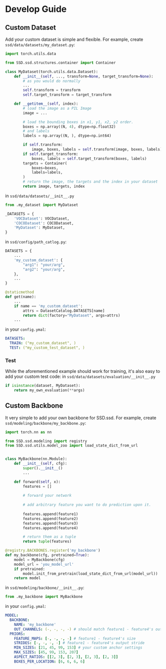 # Develop Guide

## Custom Dataset
Add your custom dataset is simple and flexible.
For example, create `ssd/data/datasets/my_dataset.py`:
```python
import torch.utils.data

from SSD.ssd.structures.container import Container

class MyDataset(torch.utils.data.Dataset):
    def __init__(self, ..., transform=None, target_transform=None):
        # as you would do normally
        ...
        self.transform = transform
        self.target_transform = target_transform

    def __getitem__(self, index):
        # load the image as a PIL Image
        image = ...

        # load the bounding boxes in x1, y1, x2, y2 order.
        boxes = np.array((N, 4), dtype=np.float32)
        # and labels
        labels = np.array((N, ), dtype=np.int64)

        if self.transform:
            image, boxes, labels = self.transform(image, boxes, labels)
        if self.target_transform:
            boxes, labels = self.target_transform(boxes, labels)
        targets = Container(
            boxes=boxes,
            labels=labels,
        )
        # return the image, the targets and the index in your dataset
        return image, targets, index
```

in `ssd/data/datasets/__init__.py`
```python
from .my_dataset import MyDataset

_DATASETS = {
    'VOCDataset': VOCDataset,
    'COCODataset': COCODataset,
    'MyDataset': MyDataset,
}
```

in `ssd/config/path_catlog.py`:
```python
DATASETS = {
    ...
    'my_custom_dataset': {
        "arg1": "your/arg",
        "arg2": "your/arg",
    },
    ...
}

@staticmethod
def get(name):
    ...
    if name == 'my_custom_dataset':
        attrs = DatasetCatalog.DATASETS[name]
        return dict(factory="MyDataset", args=attrs)
    ...
```

in your `config.ymal`:
```yaml
DATASETS:
  TRAIN: ("my_custom_dataset", )
  TEST: ("my_custom_test_dataset", )
```

### Test
While the aforementioned example should work for training, it's also easy to add your custom test code:
in `ssd/data/datasets/evaluation/__init__.py`
```python
if isinstance(dataset, MyDataset):
    return my_own_evaluation(**args)
```

## Custom Backbone

It very simple to add your own backbone for SSD.ssd.
For example, create `ssd/modeling/backbone/my_backbone.py`:
```python
import torch.nn as nn

from SSD.ssd.modeling import registry
from SSD.ssd.utils.model_zoo import load_state_dict_from_url


class MyBackbone(nn.Module):
    def __init__(self, cfg):
        super().__init__()
        ...

    def forward(self, x):
        features = []
        
        # forward your network
        
        # add arbitrary feature you want to do prediction upon it.
        
        features.append(feature1)
        features.append(feature2)
        features.append(feature3)
        features.append(feature4)

        # return them as a tuple
        return tuple(features)

@registry.BACKBONES.register('my_backbone')
def my_backbone(cfg, pretrained=True):
    model = MyBackbone(cfg)
    model_url = 'you_model_url'
    if pretrained:
        model.init_from_pretrain(load_state_dict_from_url(model_url))
    return model
```
in `ssd/modeling/backbone/__init__.py`:
```python
from .my_backbone import MyBackbone
```

in your `config.ymal`:
```yaml
MODEL:
  BACKBONE:
    NAME: 'my_backbone'
    OUT_CHANNELS: (-, -, -, -) # should match feature1 - feature4's out_channels in MyBackbone
  PRIORS:
    FEATURE_MAPS: [-, -, -, -] # feature1 - feature4's size
    STRIDES: [-, -, -, -] # feature1 - feature4's output stride
    MIN_SIZES: [21, 45, 99, 153] # your custom anchor settings
    MAX_SIZES: [45, 99, 153, 207]
    ASPECT_RATIOS: [[2, 3], [2, 3], [2, 3], [2, 3]]
    BOXES_PER_LOCATION: [6, 6, 6, 6]
```